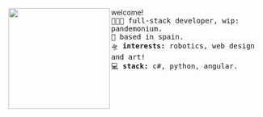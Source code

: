 

<a href="https://i.pinimg.com/originals/9d/9b/d1/9d9bd13afce1a798d22ecfd9897730ed.gif"><img align="left" width="200" src="https://i.pinimg.com/originals/9d/9b/d1/9d9bd13afce1a798d22ecfd9897730ed.gif"></a>  welcome!<br><samp>
  <kbd>👩🏼‍💻</kbd> full-stack developer, wip: pandemonium.<br> 
  <kbd>🌱</kbd> based in spain.</b> <br>
  <kbd>🛸</kbd> <b>interests:</b> robotics, web design and art! <br>
   <kbd>💻</kbd> <b>stack:</b> c#, python, angular. <br>
